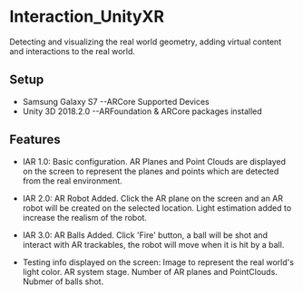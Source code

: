# Interaction_UnityXR
Detecting and visualizing the real world geometry, adding virtual content and interactions to the real world.

## Setup
* Samsung Galaxy S7 --ARCore Supported Devices
* Unity 3D 2018.2.0 --ARFoundation & ARCore packages installed

## Features
* IAR 1.0: Basic configuration.
AR Planes and Point Clouds are displayed on the screen to represent the planes and points which are detected from the real environment.

* IAR 2.0: AR Robot Added.
Click the AR plane on the screen and an AR robot will be created on the selected location. Light estimation added to increase the realism of the robot.

* IAR 3.0: AR Balls Added.
Click 'Fire' button, a ball will be shot and interact with AR trackables, the robot will move when it is hit by a ball.

* Testing info displayed on the screen:
Image to represent the real world's light color.
AR system stage.
Number of AR planes and PointClouds.
Nubmer of balls shot.

